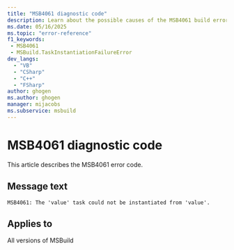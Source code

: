 ```yaml
---
title: "MSB4061 diagnostic code"
description: Learn about the possible causes of the MSB4061 build error, and get troubleshooting tips.
ms.date: 05/16/2025
ms.topic: "error-reference"
f1_keywords:
 - MSB4061
 - MSBuild.TaskInstantiationFailureError
dev_langs:
  - "VB"
  - "CSharp"
  - "C++"
  - "FSharp"
author: ghogen
ms.author: ghogen
manager: mijacobs
ms.subservice: msbuild
---
```


# MSB4061 diagnostic code

<!-- :::ErrorDefinitionDescription::: -->
<!-- :::editable-content name="introDescription"::: -->
This article describes the MSB4061 error code.
<!-- :::editable-content-end::: -->

## Message text

<!-- :::editable-content name="messageText"::: -->
`MSB4061: The 'value' task could not be instantiated from 'value'.`
<!-- :::editable-content-end::: -->
<!-- MSB4061: The "{0}" task could not be instantiated from "{1}". {2} -->

<!-- :::editable-content name="postOutputDescription"::: -->
<!--
{StrBegin="MSB4061: "}LOCALIZATION: "{2}" is a localized message from a CLR/FX exception.
-->
<!-- :::editable-content-end::: -->
<!-- :::ErrorDefinitionDescription-end::: -->

## Applies to

All versions of MSBuild
